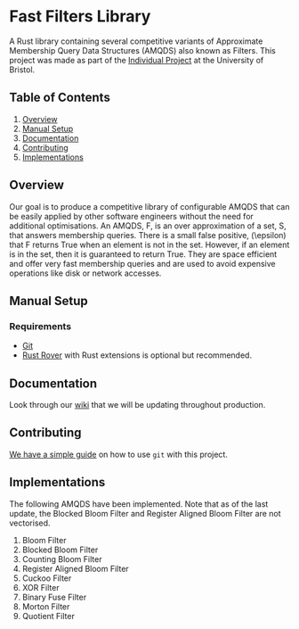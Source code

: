 # Fast Filters Library

A Rust library containing several competitive variants of Approximate Membership Query Data Structures (AMQDS) also known as Filters. 
This project was made as part of the [Individual Project](https://www.bris.ac.uk/unit-programme-catalogue/UnitDetails.jsa?ayrCode=23%2F24&unitCode=COMS30045) at the University of Bristol.

## Table of Contents

1. [Overview](#overview)
2. [Manual Setup](#manual-setup)
3. [Documentation](#documentation)
4. [Contributing](#contributing)
5. [Implementations](#implementations)


## Overview

Our goal is to produce a competitive library of configurable AMQDS that can be easily applied by other software engineers without the need for additional optimisations.
An AMQDS, F, is an over approximation of a set, S, that answers membership queries. There is a small false positive, \(\epsilon\) that F returns True when an element is not in the set. However,
if an element is in the set, then it is guaranteed to return True. They are space efficient and offer very fast membership queries and are used to avoid expensive operations like disk or network accesses.



## Manual Setup

### Requirements

- [Git](https://git-scm.com/book/en/v2/Getting-Started-Installing-Git)
- [Rust Rover](https://www.jetbrains.com/rust/nextversion/) with Rust extensions is optional but recommended.


## Documentation

Look through our [wiki]() that we will be updating throughout production.



## Contributing

[We have a simple guide](/CONTRIBUTING.md) on how to use `git` with this project.

## Implementations
The following AMQDS have been implemented. Note that as of the last update, the Blocked Bloom Filter and Register Aligned Bloom Filter are not vectorised.

1. Bloom Filter
2. Blocked Bloom Filter
3. Counting Bloom Filter
4. Register Aligned Bloom Filter
5. Cuckoo Filter
6. XOR Filter
7. Binary Fuse Filter
8. Morton Filter
9. Quotient Filter



